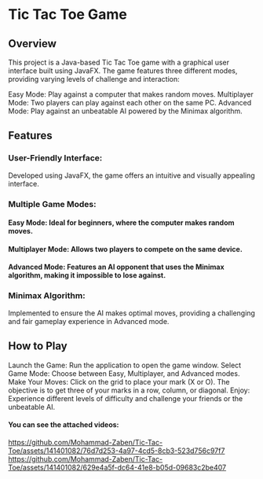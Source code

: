 # Tic Tac Toe Game
## Overview
This project is a Java-based Tic Tac Toe game with a graphical user interface built using JavaFX. The game features three different modes, providing varying levels of challenge and interaction:

Easy Mode: Play against a computer that makes random moves.
Multiplayer Mode: Two players can play against each other on the same PC.
Advanced Mode: Play against an unbeatable AI powered by the Minimax algorithm.

## Features
### User-Friendly Interface:
Developed using JavaFX, the game offers an intuitive and visually appealing interface.
### Multiple Game Modes:
#### Easy Mode: Ideal for beginners, where the computer makes random moves.
#### Multiplayer Mode: Allows two players to compete on the same device.
#### Advanced Mode: Features an AI opponent that uses the Minimax algorithm, making it impossible to lose against.

### Minimax Algorithm:
Implemented to ensure the AI makes optimal moves, providing a challenging and fair gameplay experience in Advanced mode.

## How to Play
Launch the Game: Run the application to open the game window.
Select Game Mode: Choose between Easy, Multiplayer, and Advanced modes.
Make Your Moves: Click on the grid to place your mark (X or O). The objective is to get three of your marks in a row, column, or diagonal.
Enjoy: Experience different levels of difficulty and challenge your friends or the unbeatable AI.

#### You can see the attached videos: 
https://github.com/Mohammad-Zaben/Tic-Tac-Toe/assets/141401082/76d7d253-4a97-4cd5-8cb3-523d756c97f7
https://github.com/Mohammad-Zaben/Tic-Tac-Toe/assets/141401082/629e4a5f-dc64-41e8-b05d-09683c2be407



